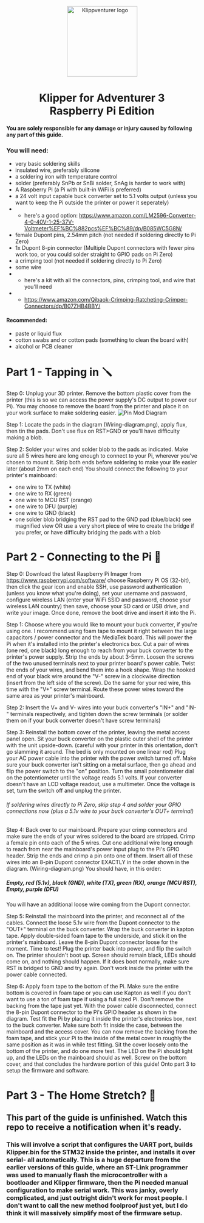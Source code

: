 <p align="center">
    <img src="https://raw.githubusercontent.com/VioSynthax/Adventurer-Voxel-Klipper/2.0-preview/images/klippventurer.svg" alt="Klippventurer logo" height="185">
    <h1 align="center">
      Klipper for Adventurer 3<br>
      Raspberry Pi Edition
    </h1>
</p>

#### You are solely responsible for any damage or injury caused by following any part of this guide.
### You will need:

+ very basic soldering skills
+ insulated wire, preferably silicone
+ a soldering iron with temperature control
+ solder (preferably SnPb or SnBi solder, SnAg is harder to work with)
+ A Raspberry Pi (a Pi with built-in WiFi is preferred)
+ a 24 volt input capable buck converter set to 5.1 volts output (unless you want to keep the Pi outside the printer or power it seperately)
+ + here's a good option: https://www.amazon.com/LM2596-Converter-4-0-40V-1-25-37V-Voltmeter%EF%BC%882pcs%EF%BC%89/dp/B085WC5G8N/
+ female Dupont pins, 2.54mm pitch (not needed if soldering directly to Pi Zero)
+ 1x Dupont 8-pin connector (Multiple Dupont connectors with fewer pins work too, or you could solder straight to GPIO pads on Pi Zero)
+ a crimping tool (not needed if soldering directly to Pi Zero)
+ some wire
+ + here's a kit with all the connectors, pins, crimping tool, and wire that you'll need
+ + https://www.amazon.com/Qibaok-Crimping-Ratcheting-Crimper-Connectors/dp/B07ZHB4BBY/
#### Recommended: 
+ paste or liquid flux
+ cotton swabs and or cotton pads (something to clean the board with)
+ alcohol or PCB cleaner

# Part 1 - Tapping in 🪛



Step 0: Unplug your 3D printer. Remove the bottom plastic cover from the printer (this is so we can access the power supply's DC output to power our Pi). You may choose to remove the board from the printer and place it on your work surface to make soldering easier.
![Pin Mod Diagram](https://github.com/VioSynthax/Adventurer-Voxel-Klipper/blob/a8485fdaa321842ca7af45ca6d088fc077095493/images/Wiring-diagram.png?raw=true)

Step 1: Locate the pads in the diagram (Wiring-diagram.png), apply flux, then tin the pads. Don't use flux on RST>GND or you'll have difficulty making a blob.

Step 2: Solder your wires and solder blob to the pads as indicated. Make sure all 5 wires here are long enough to connect to your Pi, wherever you've chosen to mount it. Strip both ends before soldering to make your life easier later (about 2mm on each end) You should connect the following to your printer's mainboard:
+ one wire to TX (white)
+ one wire to RX (green)
+ one wire to MCU RST (orange)
+ one wire to DFU (purple)
+ one wire to GND (black)
+ one solder blob bridging the RST pad to the GND pad (blue/black) see magnified view
    OR use a very short piece of wire to create the bridge if you prefer, or have difficulty bridging the pads with a blob

# Part 2 - Connecting to the Pi 🔌

Step 0: Download the latest Raspberry Pi Imager from https://www.raspberrypi.com/software/ choose Raspberry Pi OS (32-bit), then click the gear icon and enable SSH, use password authentication (unless you know what you're doing), set your username and password, configure wireless LAN (enter your WiFi SSID and password, choose your wireless LAN country) then save, choose your SD card or USB drive, and write your image. Once done, remove the boot drive and insert it into the Pi.
    
Step 1: Choose where you would like to mount your buck converter, if you're using one. I recommend using foam tape to mount it right between the large capacitors / power connector and the MediaTek board. This will power the Pi when it's installed into the printer's electronics box. Cut a pair of wires (one red, one black) long enough to reach from your buck converter to the printer's power supply. Strip the ends by about 3-5mm. Loosen the screws of the two unused terminals next to your printer board's power cable. Twist the ends of your wires, and bend them into a hook shape. Wrap the hooked end of your black wire around the "V-" screw in a clockwise direction (insert from the left side of the screw). Do the same for your red wire, this time with the "V+" screw terminal. Route these power wires toward the same area as your printer's mainboard.

Step 2: Insert the V+ and V- wires into your buck converter's "IN+" and "IN-" terminals respectively, and tighten down the screw terminals (or solder them on if your buck converter doesn't have screw terminals)

Step 3: Reinstall the bottom cover of the printer, leaving the metal access panel open. Sit your buck converter on the plastic outer shell of the printer with the unit upside-down. (careful with your printer in this orientation, don't go slamming it around. The bed is only mounted on one linear rod) Plug your AC power cable into the printer with the power switch turned off. Make sure your buck converter isn't sitting on a metal surface, then go ahead and flip the power switch to the "on" position. Turn the small potentiometer dial on the potentiometer until the voltage reads 5.1 volts. If your converter doesn't have an LCD voltage readout, use a multimeter. Once the voltage is set, turn the switch off and unplug the printer.

###### If soldering wires directly to Pi Zero, skip step 4 and solder your GPIO connections now (plus a 5.1v wire to your buck converter's OUT+ terminal)
Step 4: Back over to our mainboard. Prepare your crimp connectors and make sure the ends of your wires soldered to the board are stripped. Crimp a female pin onto each of the 5 wires. Cut one additional wire long enough to reach from near the mainboard's power input plug to the Pi's GPIO header. Strip the ends and crimp a pin onto one of them. Insert all of these wires into an 8-pin Dupont connector EXACTLY in the order shown in the diagram. (Wiring-diagram.png) You should have, in this order: 
##### Empty, red (5.1v), black (GND), white (TX), green (RX), orange (MCU RST), Empty, purple (DFU)
You will have an additional loose wire coming from the Dupont connector.

Step 5: Reinstall the mainboard into the printer, and reconnect all of the cables. Connect the loose 5.1v wire from the Dupont connector to the "OUT+" terminal on the buck converter. Wrap the buck converter in kapton tape. Apply double-sided foam tape to the underside, and stick it on the printer's mainboard. Leave the 8-pin Dupont connector loose for the moment. Time to test! Plug the printer back into power, and flip the switch on. The printer shouldn't boot up. Screen should remain black, LEDs should come on, and nothing should happen. If it does boot normally, make sure RST is bridged to GND and try again. Don't work inside the printer with the power cable connected.

Step 6: Apply foam tape to the bottom of the Pi. Make sure the entire bottom is covered in foam tape or you can use Kapton as well if you don't want to use a ton of foam tape if using a full sized Pi. Don't remove the backing from the tape just yet. With the power cable disconnected, connect the 8-pin Dupont connector to the Pi's GPIO header as shown in the diagram. Test fit the Pi by placing it inside the printer's electronics box, next to the buck converter. Make sure both fit inside the case, between the mainboard and the access cover. You can now remove the backing from the foam tape, and stick your Pi to the inside of the metal cover in roughly the same position as it was in while test fitting. Sit the cover loosely onto the bottom of the printer, and do one more test. The LED on the Pi should light up, and the LEDs on the mainboard should as well. Screw on the bottom cover, and that concludes the hardware portion of this guide! Onto part 3 to setup the firmware and software.


# Part 3 - The Home Stretch? 🍰

## This part of the guide is unfinished. Watch this repo to receive a notification when it's ready.
### This will involve a script that configures the UART port, builds Klipper.bin for the STM32 inside the printer, and installs it over serial- all automatically. This is a huge departure from the earlier versions of this guide, where an ST-Link programmer was used to manually flash the microcontroller with a bootloader and Klipper firmware, then the Pi needed manual configuration to make serial work. This was janky, overly complicated, and just outright didn't work for most people. I don't want to call the new method foolproof just yet, but I do think it will massively simplify most of the firmware setup.

